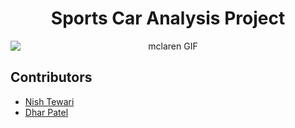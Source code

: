 <h1 align="center">Sports Car Analysis Project</h1>

<p align="center">
  <img src="https://raw.githubusercontent.com/NishTewari/NishTewari/master/mclaren.gif" alt="mclaren GIF" style="display:block; margin:auto;">
</p>

## Contributors

- [Nish Tewari](https://github.com/NishTewari)<br/>
- [Dhar Patel](https://github.com/DharPtl)<br/>
